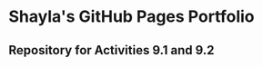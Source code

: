 # Shayla's GitHub Pages Portfolio
## Repository for Activities 9.1 and 9.2

<a href="https://shaylatheroo.github.io/PCDE-Activity-9.1/"></a>